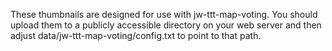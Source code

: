 These thumbnails are designed for use with jw-ttt-map-voting. You should upload them to a publicly accessible
directory on your web server and then adjust data/jw-ttt-map-voting/config.txt to point to that path.